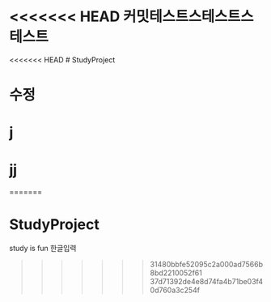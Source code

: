 <<<<<<< HEAD
﻿커밋테스트스테스트스테스트
=======
<<<<<<< HEAD
﻿# StudyProject
# 수정
# j
# jj
=======
# StudyProject

study is fun
한글입력
>>>>>>> 31480bbfe52095c2a000ad7566b8bd2210052f61
>>>>>>> 37d71392de4e8d74fa4b71be03f40d760a3c254f
